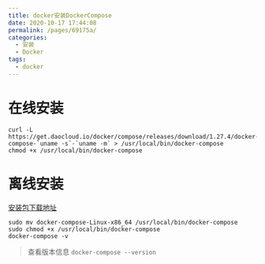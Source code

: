 ```yaml
---
title: docker安装DockerCompose
date: 2020-10-17 17:44:08
permalink: /pages/69175a/
categories:
  - 安装
  - Docker
tags:
  - docker
---
```

# 在线安装
```shell
curl -L https://get.daocloud.io/docker/compose/releases/download/1.27.4/docker-compose-`uname -s`-`uname -m` > /usr/local/bin/docker-compose
chmod +x /usr/local/bin/docker-compose
```

# 离线安装

[安装包下载地址](https://github.com/docker/compose/releases)
```shell
sudo mv docker-compose-Linux-x86_64 /usr/local/bin/docker-compose
sudo chmod +x /usr/local/bin/docker-compose
docker-compose -v
```

> 查看版本信息
`docker-compose --version`